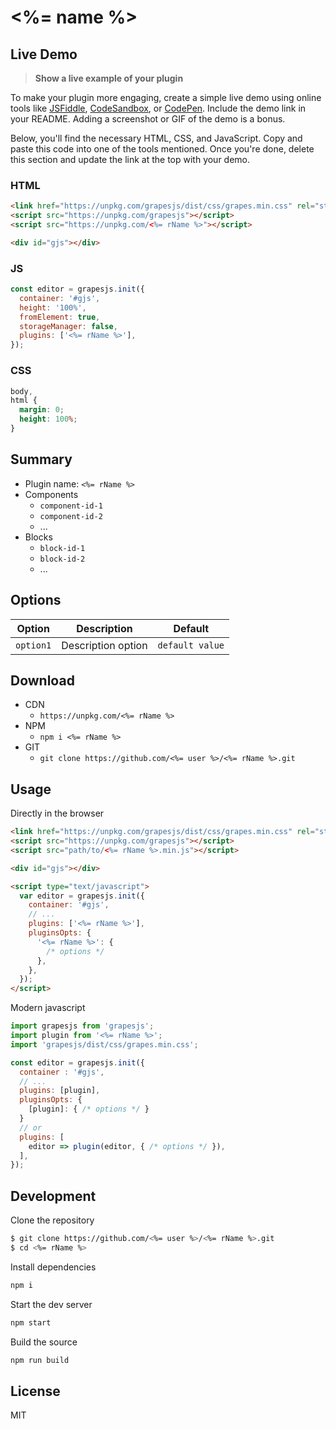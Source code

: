 # <%= name %>

## Live Demo

> **Show a live example of your plugin**

To make your plugin more engaging, create a simple live demo using online tools like [JSFiddle](https://jsfiddle.net), [CodeSandbox](https://codesandbox.io), or [CodePen](https://codepen.io). Include the demo link in your README. Adding a screenshot or GIF of the demo is a bonus.

Below, you'll find the necessary HTML, CSS, and JavaScript. Copy and paste this code into one of the tools mentioned. Once you're done, delete this section and update the link at the top with your demo.

### HTML

```html
<link href="https://unpkg.com/grapesjs/dist/css/grapes.min.css" rel="stylesheet" />
<script src="https://unpkg.com/grapesjs"></script>
<script src="https://unpkg.com/<%= rName %>"></script>

<div id="gjs"></div>
```

### JS

```js
const editor = grapesjs.init({
  container: '#gjs',
  height: '100%',
  fromElement: true,
  storageManager: false,
  plugins: ['<%= rName %>'],
});
```

### CSS

```css
body,
html {
  margin: 0;
  height: 100%;
}
```

## Summary

- Plugin name: `<%= rName %>`
- Components
  - `component-id-1`
  - `component-id-2`
  - ...
- Blocks
  - `block-id-1`
  - `block-id-2`
  - ...

## Options

| Option    | Description        | Default         |
| --------- | ------------------ | --------------- |
| `option1` | Description option | `default value` |

## Download

- CDN
  - `https://unpkg.com/<%= rName %>`
- NPM
  - `npm i <%= rName %>`
- GIT
  - `git clone https://github.com/<%= user %>/<%= rName %>.git`

## Usage

Directly in the browser

```html
<link href="https://unpkg.com/grapesjs/dist/css/grapes.min.css" rel="stylesheet" />
<script src="https://unpkg.com/grapesjs"></script>
<script src="path/to/<%= rName %>.min.js"></script>

<div id="gjs"></div>

<script type="text/javascript">
  var editor = grapesjs.init({
    container: '#gjs',
    // ...
    plugins: ['<%= rName %>'],
    pluginsOpts: {
      '<%= rName %>': {
        /* options */
      },
    },
  });
</script>
```

Modern javascript

```js
import grapesjs from 'grapesjs';
import plugin from '<%= rName %>';
import 'grapesjs/dist/css/grapes.min.css';

const editor = grapesjs.init({
  container : '#gjs',
  // ...
  plugins: [plugin],
  pluginsOpts: {
    [plugin]: { /* options */ }
  }
  // or
  plugins: [
    editor => plugin(editor, { /* options */ }),
  ],
});
```

## Development

Clone the repository

```sh
$ git clone https://github.com/<%= user %>/<%= rName %>.git
$ cd <%= rName %>
```

Install dependencies

```sh
npm i
```

Start the dev server

```sh
npm start
```

Build the source

```sh
npm run build
```

## License

MIT
